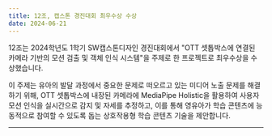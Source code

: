 ```yaml
---
title: 12조, 캡스톤 경진대회 최우수상 수상
date: 2024-06-21
---
```


12조는 2024학년도 1학기 SW캡스톤디자인 경진대회에서 "OTT 셋톱박스에 연결된 카메라 기반의 모션 검출 및 객체 인식 시스템"을 주제로 한 프로젝트로 최우수상을 수상했습니다.

<!--more-->

이 주제는 유아의 발달 과정에서 중요한 문제로 떠오르고 있는 미디어 노출 문제를 해결하기 위해, OTT 셋톱박스에 내장된 카메라에 MediaPipe Holistic을 활용하여 사용자 모션 인식을 실시간으로 감지 및 자세를 추정하고, 이를 통해 영유아가 학습 콘텐츠에 능동적으로 참여할 수 있도록 돕는 상호작용형 학습 콘텐츠 기술을 제안합니다.


---